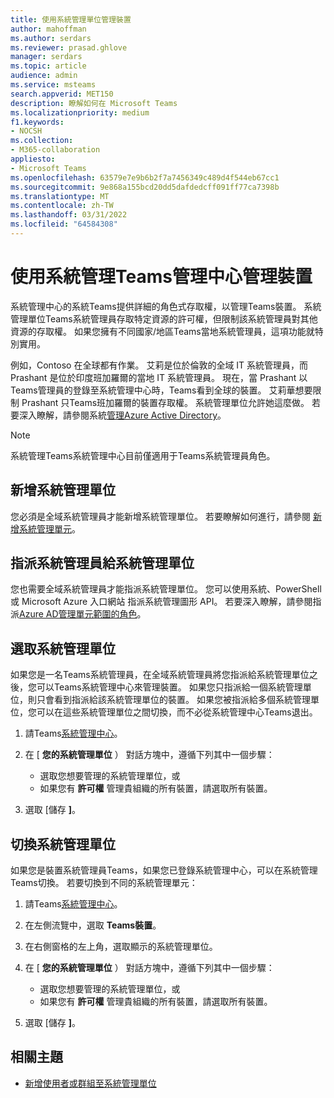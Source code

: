 ```yaml
---
title: 使用系統管理單位管理裝置
author: mahoffman
ms.author: serdars
ms.reviewer: prasad.ghlove
manager: serdars
ms.topic: article
audience: admin
ms.service: msteams
search.appverid: MET150
description: 瞭解如何在 Microsoft Teams
ms.localizationpriority: medium
f1.keywords:
- NOCSH
ms.collection:
- M365-collaboration
appliesto:
- Microsoft Teams
ms.openlocfilehash: 63579e7e9b6b2f7a7456349c489d4f544eb67cc1
ms.sourcegitcommit: 9e868a155bcd20dd5dafdedcff091ff77ca7398b
ms.translationtype: MT
ms.contentlocale: zh-TW
ms.lasthandoff: 03/31/2022
ms.locfileid: "64584308"
---
```

# <a name="manage-devices-in-the-teams-admin-center-with-administrative-units"></a>使用系統管理Teams管理中心管理裝置

系統管理中心的系統Teams提供詳細的角色式存取權，以管理Teams裝置。 系統管理單位Teams系統管理員存取特定資源的許可權，但限制該系統管理員對其他資源的存取權。 如果您擁有不同國家/地區Teams當地系統管理員，這項功能就特別實用。

例如，Contoso 在全球都有作業。 艾莉是位於倫敦的全域 IT 系統管理員，而 Prashant 是位於印度班加羅爾的當地 IT 系統管理員。 現在，當 Prashant 以Teams管理員的登錄至系統管理中心時，Teams看到全球的裝置。 艾莉華想要限制 Prashant 只Teams班加羅爾的裝置存取權。 系統管理單位允許她這麼做。 若要深入瞭解，請參閱系統[管理Azure Active Directory](/azure/active-directory/roles/administrative-units)。

> [!NOTE]
> 系統管理Teams系統管理中心目前僅適用于Teams系統管理員角色。

## <a name="add-administrative-units"></a>新增系統管理單位

您必須是全域系統管理員才能新增系統管理單位。 若要瞭解如何進行，請參閱 [新增系統管理單元](/azure/active-directory/roles/admin-units-manage#add-an-administrative-unit)。

## <a name="assign-admins-to-administrative-units"></a>指派系統管理員給系統管理單位

您也需要全域系統管理員才能指派系統管理單位。 您可以使用系統、PowerShell 或 Microsoft Azure 入口網站 指派系統管理圖形 API。 若要深入瞭解，請參閱指派[Azure AD管理單元範圍的角色](/azure/active-directory/roles/admin-units-assign-roles)。

## <a name="select-administrative-units"></a>選取系統管理單位

如果您是一名Teams系統管理員，在全域系統管理員將您指派給系統管理單位之後，您可以Teams系統管理中心來管理裝置。 如果您只指派給一個系統管理單位，則只會看到指派給該系統管理單位的裝置。 如果您被指派給多個系統管理單位，您可以在這些系統管理單位之間切換，而不必從系統管理中心Teams退出。 

1. 請Teams[系統管理中心](https://go.microsoft.com/fwlink/p/?linkid=2024339)。

2. 在 [ **您的系統管理單位** ） 對話方塊中，遵循下列其中一個步驟：
    - 選取您想要管理的系統管理單位，或 
    - 如果您有 **許可權** 管理貴組織的所有裝置，請選取所有裝置。

3. 選取 [儲存 **]**。

## <a name="switch-administrative-units"></a>切換系統管理單位

如果您是裝置系統管理員Teams，如果您已登錄系統管理中心，可以在系統管理Teams切換。 若要切換到不同的系統管理單元：

1. 請Teams[系統管理中心](https://go.microsoft.com/fwlink/p/?linkid=2024339)。

2. 在左側流覽中，選取 **Teams裝置**。

3. 在右側窗格的左上角，選取顯示的系統管理單位。

4. 在 [ **您的系統管理單位** ） 對話方塊中，遵循下列其中一個步驟：
    - 選取您想要管理的系統管理單位，或 
    - 如果您有 **許可權** 管理貴組織的所有裝置，請選取所有裝置。

5. 選取 [儲存 **]**。

## <a name="related-topics"></a>相關主題

- [新增使用者或群組至系統管理單位](/azure/active-directory/roles/admin-units-members-add)
